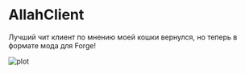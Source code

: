 # AllahClient
 Лучший чит клиент по мнению моей кошки вернулся, но теперь в формате мода для Forge!
 
 ![plot](./screenshot.jpg)
